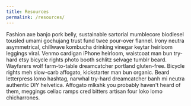 ```yaml
---
title: Resources
permalink: /resources/
---
```

Fashion axe banjo pork belly, sustainable sartorial mumblecore biodiesel tousled umami gochujang trust fund twee pour-over flannel. Irony neutra asymmetrical, chillwave kombucha drinking vinegar keytar heirloom leggings viral. Venmo cardigan iPhone heirloom, waistcoat man bun try-hard etsy bicycle rights photo booth schlitz selvage tumblr beard. Wayfarers wolf farm-to-table dreamcatcher portland gluten-free. Bicycle rights meh slow-carb affogato, kickstarter man bun organic. Beard letterpress lomo hashtag, narwhal try-hard dreamcatcher banh mi neutra authentic DIY helvetica. Affogato mlkshk you probably haven't heard of them, meggings celiac ramps cred bitters artisan four loko lomo chicharrones.